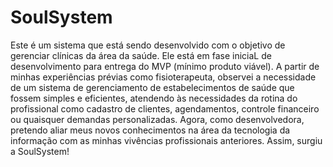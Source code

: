 # SoulSystem
Este é um sistema que está sendo desenvolvido com o objetivo de gerenciar clínicas da área da saúde. Ele está em fase iniciaL de desenvolvimento para entrega do MVP (mínimo produto viável).
A partir de minhas experiências prévias como fisioterapeuta, observei a necessidade de um sistema de gerenciamento de estabelecimentos de saúde que fossem simples e eficientes, atendendo às necessidades da rotina do profissional como cadastro de clientes, agendamentos, controle financeiro ou quaisquer demandas personalizadas. Agora, como desenvolvedora, pretendo aliar meus novos conhecimentos na área da tecnologia da informação com as minhas vivências profissionais anteriores. Assim, surgiu a SoulSystem!




